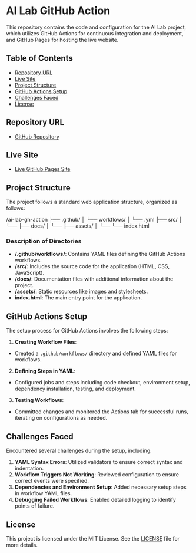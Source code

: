 # AI Lab GitHub Action

This repository contains the code and configuration for the AI Lab project, which utilizes GitHub Actions for continuous integration and deployment, and GitHub Pages for hosting the live website.

## Table of Contents
- [Repository URL](#repository-url)
- [Live Site](#live-site)
- [Project Structure](#project-structure)
- [GitHub Actions Setup](#github-actions-setup)
- [Challenges Faced](#challenges-faced)
- [License](#license)

## Repository URL
- [GitHub Repository](https://github.com/drakeDjkw/ai-lab-gh-action)

## Live Site
- [Live GitHub Pages Site](https://drakedjkw.github.io/ai-lab-gh-action/)

## Project Structure
The project follows a standard web application structure, organized as follows:

/ai-lab-gh-action
├── .github/
│   └── workflows/
│       └── <workflow-files>.yml
├── src/
│   └── <source-code>
├── docs/
│   └── <documentation-files>
├── assets/
│   └── <static-resources>
└── index.html

### Description of Directories
- **/.github/workflows/**: Contains YAML files defining the GitHub Actions workflows.
- **/src/**: Includes the source code for the application (HTML, CSS, JavaScript).
- **/docs/**: Documentation files with additional information about the project.
- **/assets/**: Static resources like images and stylesheets.
- **index.html**: The main entry point for the application.

## GitHub Actions Setup
The setup process for GitHub Actions involves the following steps:

1. **Creating Workflow Files**:
- Created a `.github/workflows/` directory and defined YAML files for workflows.

2. **Defining Steps in YAML**:
- Configured jobs and steps including code checkout, environment setup, dependency installation, testing, and deployment.

3. **Testing Workflows**:
- Committed changes and monitored the Actions tab for successful runs, iterating on configurations as needed.

## Challenges Faced
Encountered several challenges during the setup, including:

1. **YAML Syntax Errors**: Utilized validators to ensure correct syntax and indentation.
2. **Workflow Triggers Not Working**: Reviewed configuration to ensure correct events were specified.
3. **Dependencies and Environment Setup**: Added necessary setup steps in workflow YAML files.
4. **Debugging Failed Workflows**: Enabled detailed logging to identify points of failure.

## License
This project is licensed under the MIT License. See the [LICENSE](LICENSE) file for more details.
